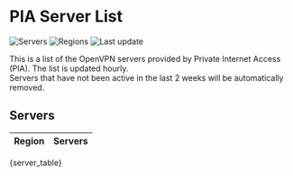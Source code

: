 # PIA Server List

![Servers](https://img.shields.io/badge/servers-{server_count}-blue)
![Regions](https://img.shields.io/badge/regions-{region_count}-blue)
![Last update](https://img.shields.io/badge/last_updated-{last_update}-blue)

This is a list of the OpenVPN servers provided by Private Internet Access (PIA). The list is updated hourly. </br>
Servers that have not been active in the last 2 weeks will be automatically removed.

## Servers
| Region               | Servers |
|----------------------|---------|
{server_table}